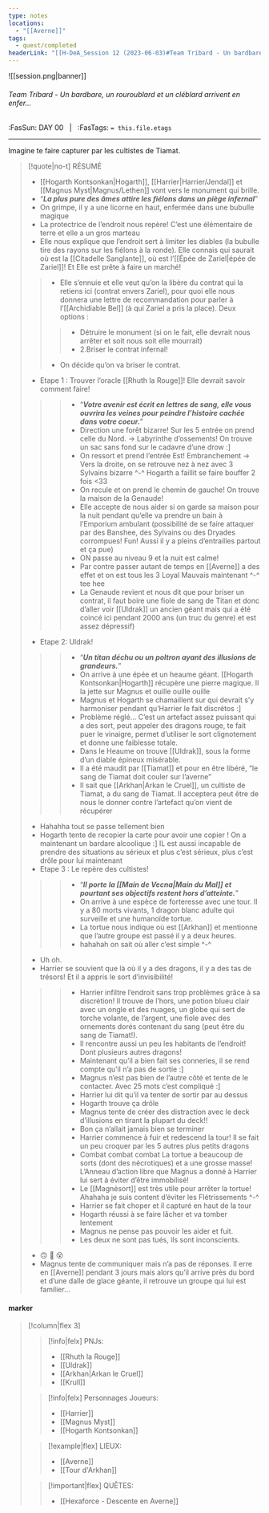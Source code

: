 ```yaml
---
type: notes
locations:
  - "[[Averne]]"
tags:
  - quest/completed
headerLink: "[[H-DeA_Session 12 (2023-06-03)#Team Tribard - Un bardbare, un rouroublard et un cléblard arrivent en enfer…|H-DeA_12_Team Tribard - Un bardbare, un rouroublard et un cléblard arrivent en enfer…]]"
---
```


![[session.png|banner]]
###### Team Tribard - Un bardbare, un rouroublard et un cléblard arrivent en enfer…
<span class="sub2">:FasSun: DAY 00 &nbsp; | &nbsp; :FasTags: `= this.file.etags`</span>
___
Imagine te faire capturer par les cultistes de Tiamat. 

> [!quote|no-t] RÉSUMÉ
>- [[Hogarth Kontsonkan|Hogarth]], [[Harrier|Harrier/Jendal]] et [[Magnus Myst|Magnus/Lethen]] vont vers le monument qui brille. 
> - “***La plus pure des âmes attire les fiélons dans un piège infernal***”
> - On grimpe, il y a une licorne en haut, enfermée dans une bubulle magique
> - La protectrice de l’endroit nous repère! C’est une élémentaire de terre et elle a un gros marteau
> - Elle nous explique que l’endroit sert à limiter les diables (la bubulle tire des rayons sur les fiélons à la ronde). Elle connais qui saurait où est la [[Citadelle Sanglante]], où est l’[[Épée de Zariel|épée de Zariel]]! Et Elle est prête à faire un marché!
>> - Elle s’ennuie et elle veut qu’on la libère du contrat qui la retiens ici (contrat envers Zariel), pour quoi elle nous donnera une lettre de recommandation pour parler à l’[[Archidiable Bel]] (à qui Zariel a pris la place).  Deux options : 
>>> - Détruire le monument (si on le fait, elle devrait nous arrêter et soit nous soit elle mourrait)
>>> - 2.Briser le contrat infernal!
>> - On décide qu’on va briser le contrat. 
> - Etape 1 : Trouver l’oracle [[Rhuth la Rouge]]! Elle devrait savoir comment faire!
>>> - “***Votre avenir est écrit en lettres de sang, elle vous ouvrira les veines pour peindre l’histoire cachée dans votre coeur.***”
>>> - Direction une forêt bizarre! Sur les 5 entrée on prend celle du Nord. -> Labyrinthe d’ossements! On trouve un sac sans fond sur le cadavre d’une drow :]
>>> - On ressort et prend l’entrée Est! Embranchement -> Vers la droite, on se retrouve nez à nez avec 3 Sylvains bizarre ^-^ Hogarth a faillit se faire bouffer 2 fois <33 
>>> - On recule et on prend le chemin de gauche! On trouve la maison de la Genaude!
>>> - Elle accepte de nous aider si on garde sa maison pour la nuit pendant qu’elle va prendre un bain à l’Emporium ambulant (possibilité de se faire attaquer par des Banshee, des Sylvains ou des Dryades corrompues! Fun! Aussi il y a pleins d’entrailles partout et ça pue)
>>>  - ON passe au niveau 9 et la nuit est calme!
>>> - Par contre passer autant de temps en [[Averne]] a des effet et on est tous les 3 Loyal Mauvais maintenant ^-^ tee hee
>>> - La Genaude revient et nous dit que pour briser un contrat, il faut boire une fiole de sang de Titan et donc d’aller voir [[Uldrak]] un ancien géant mais qui a été coincé ici pendant 2000 ans (un truc du genre) et est assez dépressif)
> - Etape 2: Uldrak!
>>> - “***Un titan déchu ou un poltron ayant des illusions de grandeurs.***”
>>> - On arrive à une épée et un heaume géant. [[Hogarth Kontsonkan|Hogarth]] récupère une pierre magique. Il la jette sur Magnus et ouille ouille ouille
>>> - Magnus et Hogarth se chamaillent sur qui devrait s’y harmoniser pendant qu’Harrier le fait discrétos :]
>>> - Problème réglé… C’est un artefact assez puissant qui a des sort, peut appeler des dragons rouge, te fait puer le vinaigre, permet d’utiliser le sort clignotement et donne une faiblesse totale.
>>> - Dans le Heaume on trouve [[Uldrak]], sous la forme d’un diable épineux misérable.
>>> - Il a été maudit par [[Tiamat]] et pour en être libéré, “le sang de Tiamat doit couler sur l’averne”
>>> - Il sait que [[Arkhan|Arkan le Cruel]], un cultiste de Tiamat, a du sang de Tiamat. Il acceptera peut être de nous le donner contre l’artefact qu’on vient de récupérer
> - Hahahha tout se passe tellement bien
> - Hogarth tente de recopier la carte pour avoir une copier ! On a maintenant un bardare alcoolique :] IL est aussi incapable de prendre des situations au sérieux et plus c’est sérieux, plus c’est drôle pour lui maintenant
> - Etape 3 : Le repère des cultistes!
>>> - “***Il porte la [[Main de Vecna|Main du Mal]] et pourtant ses objectifs restent hors d’atteinte.***”
>>> - On arrive à une espèce de forteresse avec une tour. Il y a 80 morts vivants, 1 dragon blanc adulte qui surveille et une humanoïde tortue. 
>>> - La tortue nous indique où est [[Arkhan]] et mentionne que l’autre groupe est passé il y a deux heures.
>>> - hahahah on sait où aller c’est simple ^-^
> - Uh oh.
> - Harrier se souvient que là où il y a des dragons, il y a des tas de trésors! Et il a appris le sort d’invisibilité!
>>> - Harrier infiltre l’endroit sans trop problèmes grâce à sa discrétion! Il trouve de l’hors, une potion blueu clair avec un ongle et des nuages, un globe qui sert de torche volante, de l’argent, une fiole avec des ornements dorés contenant du sang (peut être du sang de Tiamat!). 
>>> - Il rencontre aussi un peu les habitants de l’endroit! Dont plusieurs autres dragons!
>>> - Maintenant qu’il a bien fait ses conneries, il se rend compte qu’il n’a pas de sortie :]
>>> - Magnus n’est pas bien de l’autre côté et tente de le contacter. Avec 25 mots c’est compliqué :]
>>> - Harrier lui dit qu’il va tenter de sortir par au dessus
>>> - Hogarth trouve ça drôle
>>> - Magnus tente de créer des distraction avec le deck d’illusions en tirant la plupart du deck!!
>>> - Bon ça n’allait jamais bien se terminer
>>> - Harrier commence à fuir et redescend la tour! Il se fait un peu croquer par les 5 autres plus petits dragons
>>> - Combat combat combat La tortue a beaucoup de sorts (dont des nécrotiques) et a une grosse masse! L’Anneau d’action libre que Magnus a donné à Harrier lui sert à éviter d’être immobilisé!
>>> - Le [[Magnésort]] est très utile pour arrêter la tortue! Ahahaha je suis content d’éviter les Flétrissements ^-^
>>> - Harrier se fait choper et il capturé en haut de la tour
>>> - Hogarth réussi à se faire lâcher et va tomber lentement
>>> - Magnus ne pense pas pouvoir les aider et fuit.
>>> - Les deux ne sont pas tués, ils sont inconscients. 
> - 🙃 🤪 😵
> - Magnus tente de communiquer mais n’a pas de réponses. Il erre en [[Averne]] pendant 3 jours mais alors qu’il arrive près du bord et d’une dalle de glace géante, il retrouve un groupe qui lui est familier…

#### marker
> [!column|flex 3]
>> [!info|felx] PNJs:
>> - [[Rhuth la Rouge]]
>> - [[Uldrak]]
>> - [[Arkhan|Arkan le Cruel]]
>> - [[Krull]]
>
>> [!info|felx] Personnages Joueurs:
>> - [[Harrier]]
>> - [[Magnus Myst]]
>> - [[Hogarth Kontsonkan]]
>
>> [!example|flex] LIEUX:
>> - [[Averne]]
>> - [[Tour d'Arkhan]]
>
>> [!important|flex] QUÊTES:
>> - [[Hexaforce - Descente en Averne]]
